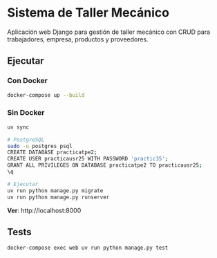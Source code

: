 # Sistema de Taller Mecánico

Aplicación web Django para gestión de taller mecánico con CRUD para trabajadores, empresa, productos y proveedores.

## Ejecutar

### Con Docker
```bash
docker-compose up --build
```

### Sin Docker
```bash
uv sync

# PostgreSQL
sudo -u postgres psql
CREATE DATABASE practicatpe2;
CREATE USER practicausr25 WITH PASSWORD 'practic35';
GRANT ALL PRIVILEGES ON DATABASE practicatpe2 TO practicausr25;
\q

# Ejecutar
uv run python manage.py migrate
uv run python manage.py runserver
```

**Ver**: http://localhost:8000

## Tests
```bash
docker-compose exec web uv run python manage.py test
```
